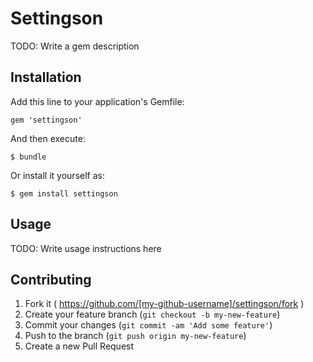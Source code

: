 # Settingson

TODO: Write a gem description

## Installation

Add this line to your application's Gemfile:

    gem 'settingson'

And then execute:

    $ bundle

Or install it yourself as:

    $ gem install settingson

## Usage

TODO: Write usage instructions here

## Contributing

1. Fork it ( https://github.com/[my-github-username]/settingson/fork )
2. Create your feature branch (`git checkout -b my-new-feature`)
3. Commit your changes (`git commit -am 'Add some feature'`)
4. Push to the branch (`git push origin my-new-feature`)
5. Create a new Pull Request
